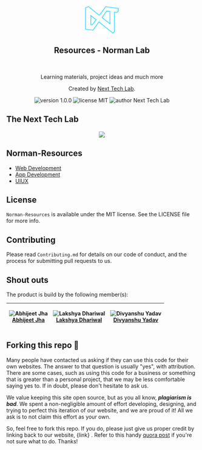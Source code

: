 <div align="center">
  <img alt="Next Tech lab Logo" src="Public/logo.png" height="72" />
</div>
<div align="center">
  <h2>Resources - Norman Lab</h2>
</div>

<br>
<p align="center">
Learning materials, project ideas and much more
</p>
<p align="center">
Created by <a href="">Next Tech Lab</a>.
</p>
<p align="center">
    <img src="https://img.shields.io/badge/version-1.0.0-yellowgreen" alt="version 1.0.0"/>
    <img src="https://img.shields.io/badge/license-MIT-brightgreen" alt="license MIT"/>
    <img src="https://img.shields.io/badge/author-Next%20Tech%20Lab-blue" alt="author Next Tech Lab"/>
</p>

## The Next Tech Lab

<p align="center">
<img align="center" src="https://user-images.githubusercontent.com/91051053/204151550-71d5d080-024a-4737-8d36-d4bdb52c1425.png"></img>
</p>

## Norman-Resources
* [Web Development](https://github.com/NextTechLab/Norman-Resources/tree/main/Web)
* [App Development](https://github.com/NextTechLab/Norman-Resources/tree/main/App)
* [UIUX](https://github.com/NextTechLab/Norman-Resources/tree/main/Ui-Ux)

## License

`Norman-Resources` is available under the MIT license. See the LICENSE file for more info.


## Contributing

Please read `Contributing.md` for details on our code of conduct, and the process for submitting pull requests to us.

## Shout outs
The product is build by the following member(s):

| <p align="center">![Abhijeet Jha](https://github.com/abhijeetjha602.png?size=128)<br>[Abhijeet Jha](https://github.com/abhijeetjha602)</p> | <p align="center">![Lakshya Dhariwal](https://github.com/lakshya-dhariwal.png?size=128)<br>[Lakshya Dhariwal](https://github.com/lakshya-dhariwal)</p> | <p align="center">![Divyanshu Yadav](https://github.com/divyanshu1810.png?size=128)<br>[Divyanshu Yadav](https://github.com/divyanshu1810)</p> | 
| ---------------------------------------------------------------------------------------------------------------------------------- | ---------------------------------------------------------------------------------------------------------------------------------- | ---------------------------------------------------------------------------------------------------------------------------------- | 
## Forking this repo 🚨

Many people have contacted us asking if they can use this code for their own websites. The answer to that question is usually "yes", with attribution. There are some cases, such as using this code for a business or something that is greater than a personal project, that we may be less comfortable saying yes to. If in doubt, please don't hesitate to ask us.

We value keeping this site open source, but as you all know, _**plagiarism is bad**_. We spent a non-negligible amount of effort developing, designing, and trying to perfect this iteration of our website, and we are proud of it! All we ask is to not claim this effort as your own.

So, feel free to fork this repo. If you do, please just give us proper credit by linking back to our website, {link} . Refer to this handy [quora post](https://www.quora.com/Is-it-bad-to-copy-other-peoples-code) if you're not sure what to do. Thanks!
